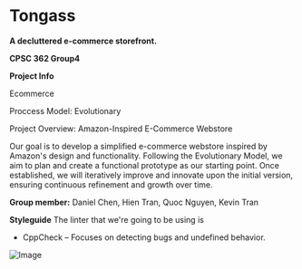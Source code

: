 # Tongass
**A decluttered e-commerce storefront.**

**CPSC 362 Group4**

**Project Info**

Ecommerce

Proccess Model: Evolutionary

Project Overview: Amazon-Inspired E-Commerce Webstore

Our goal is to develop a simplified e-commerce webstore inspired by Amazon's design and functionality. Following the Evolutionary Model, we aim to plan and create a functional prototype as our starting point. Once established, we will iteratively improve and innovate upon the initial version, ensuring continuous refinement and growth over time.

**Group member:**
Daniel Chen, Hien Tran, Quoc Nguyen, Kevin Tran

**Styleguide**
The linter that we're going to be using is 
* CppCheck – Focuses on detecting bugs and undefined behavior.

 ![Image](https://github.com/user-attachments/assets/3850eed1-bf86-40a6-ac04-ee548340e83c)
